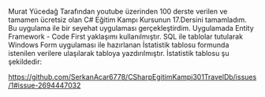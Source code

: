 Murat Yücedağ Tarafından youtube üzerinden 100 derste verilen ve tamamen ücretsiz olan C# Eğitim Kampı Kursunun 17.Dersini tamamladım. Bu uygulama ile bir seyehat uygulaması gerçekleştirdim. 
Uygulamada Entity Framework - Code First yaklaşımı kullanılmıştır. 
SQL ile tablolar tutularak Windows Form uygulaması ile hazırlanan İstatistik tablosu formunda istenilen verilere ulaşılarak tabloya yazdırılmıştır.
İstatistik tablosu şu şekildedir:

https://github.com/SerkanAcar6778/CSharpEgitimKampi301TravelDb/issues/1#issue-2694447032
